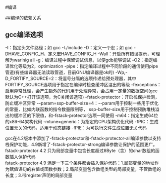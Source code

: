 #编译

##编译的依赖关系



## gcc编译选项
-I：指定头文件路径；如 gcc -I./include
-D：定义一个宏；如 gcc -DHAVE_CONFIG_H，定义宏HAVE_CONFIG_H
-Wall：开启所有错误提示，可理解为warinig all
-g：编译过程中保留调试信息，以便gdb能够调试
-O2：指定编译优化等级为2，optimization
-pipe：指定编译过程中不同阶段的通信使用pipe管道(有些编译器无法读取管道，目前GNU编译器是ok的)
-Wp,-D_FORTIFY_SOURCE=2：将逗号分隔的选项传递给预处理器，其中FORTIFY_SOURCE选项用于指定在编译时检查缓冲区溢出的等级
-fexceptions：启用异常处理，会产生额外的代码用于处理异常，会占用一定量的数据空间(gcc默认为C++打开该选项，为C关闭该选项)
-fstack-protector：开启栈保护检测，防止缓冲区异常
--param=ssp-buffer-size=4：--param用于控制一些用于优化的常量，比如内联函数的指令数量限制等，
ssp-buffer-size用于控制预防堆栈溢出的缓冲区的下限值，和-fstack-protector选项一同使用
-m64：指定生成64位的x86-64架构代码
-mtune=generic：为指定的CPU架构优化代码
-fPIC：生成位置无关的代码，适用于动态链接
-fPIE：为可执行文件生成位置无关代码
  
 
gcc在4.2版本中添加了-fstack-protector和-fstack-protector-all编译参数以支持栈保护功能，4.9新增了-fstack-protector-strong编译参数让保护的范围更广。
fstack-protector 4.2 只为局部变量中包含长度超过8Byte（含）的char数组的函数插入保护代码  
fstack-protector 4.9 满足一下三个条件都会插入保护代码：1.局部变量的地址作为赋值语句的右值或函数参数；2.局部变量包含数组类型的局部变量，不管数组的长度；3.带register声明的局部变量
